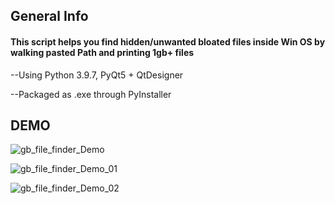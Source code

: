 
<h2>General Info</h2>
<h4>This script helps you find hidden/unwanted bloated files inside Win OS by walking pasted Path and printing 1gb+ files</h4>


--Using Python 3.9.7, PyQt5 + QtDesigner

--Packaged as .exe through PyInstaller

<h2>DEMO</h2>

![gb_file_finder_Demo](https://github.com/BlakeXYZ/WinWeb-Python-Projects/assets/37947050/0cfd72ac-3d24-435f-8f90-e35a7fb7c663)


![gb_file_finder_Demo_01](https://github.com/BlakeXYZ/WinWeb-Python-Projects/assets/37947050/d23843a0-d964-4ea4-833d-fe9dd8f2e2a9)


![gb_file_finder_Demo_02](https://github.com/BlakeXYZ/WinWeb-Python-Projects/assets/37947050/615b8076-2349-4d0c-8c2a-2da99497374d)

